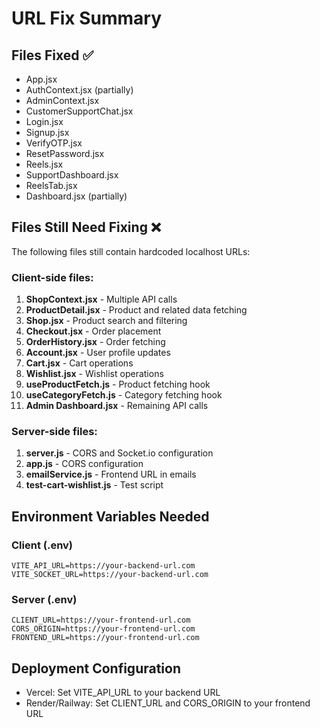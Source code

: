 # URL Fix Summary

## Files Fixed ✅
- App.jsx
- AuthContext.jsx (partially)
- AdminContext.jsx
- CustomerSupportChat.jsx
- Login.jsx
- Signup.jsx
- VerifyOTP.jsx
- ResetPassword.jsx
- Reels.jsx
- SupportDashboard.jsx
- ReelsTab.jsx
- Dashboard.jsx (partially)

## Files Still Need Fixing ❌
The following files still contain hardcoded localhost URLs:

### Client-side files:
1. **ShopContext.jsx** - Multiple API calls
2. **ProductDetail.jsx** - Product and related data fetching
3. **Shop.jsx** - Product search and filtering
4. **Checkout.jsx** - Order placement
5. **OrderHistory.jsx** - Order fetching
6. **Account.jsx** - User profile updates
7. **Cart.jsx** - Cart operations
8. **Wishlist.jsx** - Wishlist operations
9. **useProductFetch.js** - Product fetching hook
10. **useCategoryFetch.js** - Category fetching hook
11. **Admin Dashboard.jsx** - Remaining API calls

### Server-side files:
1. **server.js** - CORS and Socket.io configuration
2. **app.js** - CORS configuration  
3. **emailService.js** - Frontend URL in emails
4. **test-cart-wishlist.js** - Test script

## Environment Variables Needed

### Client (.env)
```
VITE_API_URL=https://your-backend-url.com
VITE_SOCKET_URL=https://your-backend-url.com
```

### Server (.env)
```
CLIENT_URL=https://your-frontend-url.com
CORS_ORIGIN=https://your-frontend-url.com
FRONTEND_URL=https://your-frontend-url.com
```

## Deployment Configuration
- Vercel: Set VITE_API_URL to your backend URL
- Render/Railway: Set CLIENT_URL and CORS_ORIGIN to your frontend URL
